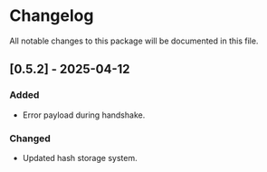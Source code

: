 # Changelog

All notable changes to this package will be documented in this file.

## [0.5.2] - 2025-04-12

### Added

- Error payload during handshake.

### Changed

- Updated hash storage system.